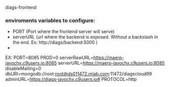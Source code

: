 diags-frontend

### enviroments variables to configure:

- PORT (Port where the frontend server will serve)
- serverURL (url where the backend is exposed. Without a backslash in the end. Ex: http://diags/backend:5000 )
- 

EX:
PORT=8085
PROD=0
serverRawURL=https://maerp-javochx.c9users.io:8085
serverURL=https://maerp-javochx.c9users.io:8085
disableMailing=0
dbURI=mongodb://root:root@ds011472.mlab.com:11472/diagscloud99
adminURL=https://diags-javochx.c9users.io#
PROTOCOL=http




